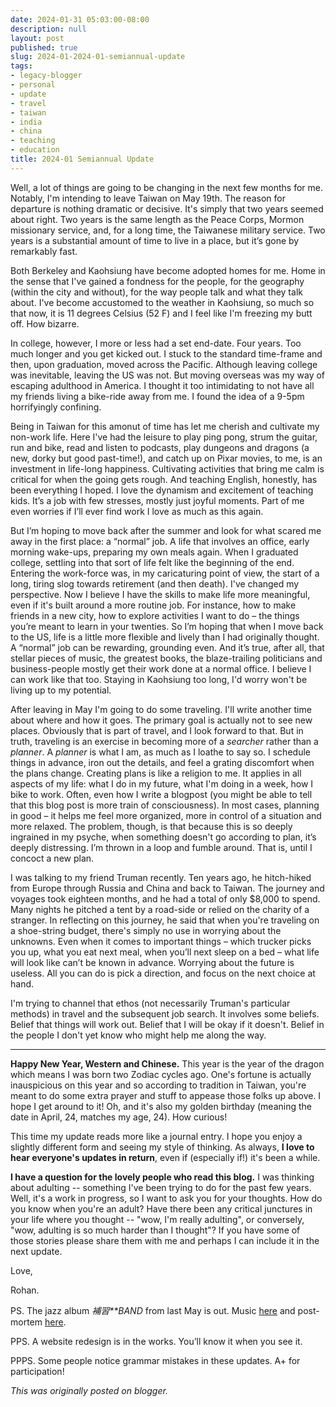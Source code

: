 ```yaml
---
date: 2024-01-31 05:03:00-08:00
description: null
layout: post
published: true
slug: 2024-01-2024-01-semiannual-update
tags:
- legacy-blogger
- personal
- update
- travel
- taiwan
- india
- china
- teaching
- education
title: 2024-01 Semiannual Update
---
```



Well, a lot of things are going to be changing in the next few months for me. Notably, I'm intending to leave Taiwan on May 19th. The reason for departure is nothing dramatic or decisive. It's simply that two years seemed about right. Two years is the same length as the Peace Corps, Mormon missionary service, and, for a long time, the Taiwanese military service. Two years is a substantial amount of time to live in a place, but it’s gone by remarkably fast.

Both Berkeley and Kaohsiung have become adopted homes for me. Home in
the sense that I've gained a fondness for the people, for the
geography (within the city and without), for the way people talk and
what they talk about. I've become accustomed to the weather in
Kaohsiung, so much so that now, it is 11 degrees Celsius (52 F) and I
feel like I'm freezing my butt off. How bizarre.

In college, however, I more or less had a set end-date. Four years. Too much longer and you get kicked out. I stuck to the standard
time-frame and then, upon graduation, moved across the Pacific.
Although leaving college was inevitable, leaving the US was not. But
moving overseas was my way of escaping adulthood in America. I
thought it too intimidating to not have all my friends living a
bike-ride away from me. I found the idea of a 9-5pm horrifyingly
confining.

Being in Taiwan for this amonut of time has let me cherish and
cultivate my non-work life. Here I've had the leisure to play ping pong, strum the
guitar, run and bike, read and listen to podcasts, play dungeons and
dragons (a new, dorky but good past-time!), and catch up on Pixar
movies, to me, is an investment in life-long happiness. Cultivating
activities that bring me calm is critical for when the going gets rough. And teaching English, honestly, has been
everything I hoped. I love the dynamism and excitement of teaching
kids. It’s a job with few stresses, mostly just joyful moments. Part of me
even worries if I’ll ever find work I love as much as this again.

But I’m hoping to move back after the summer and look for what
scared me away in the first place: a “normal” job. A life that
involves an office, early morning wake-ups, preparing my own meals
again. When I graduated college, settling into that sort of life felt
like the beginning of the end. Entering the work-force was, in my
caricaturing point of view, the start of a long, tiring slog towards
retirement (and then death). I've changed my perspective. Now I believe I have the skills to make life more meaningful, even if it's built around a more routine job. For instance, how to make friends in a new city, how to explore activities I want to
do – the things you’re meant to learn in your twenties. So I’m
hoping that when I move back to the US, life is a little more
flexible and lively than I had originally thought. A “normal” job
can be rewarding, grounding even. And it’s true, after all, that
stellar pieces of music, the greatest books, the blaze-trailing
politicians and business-people mostly get their work done at a
normal office. I believe I can work like that too. Staying in
Kaohsiung too long, I'd worry won't be living up to my potential.

After leaving in May I'm going to do some traveling. I'll write
another time about where and how it goes. The primary goal is
actually not to see new places. Obviously that is part of travel, and
I look forward to that. But in truth, traveling is an exercise in
becoming more of a *searcher* rather than a *planner*. A
*planner* is what I am, as much as I loathe to say so. I
schedule things in advance, iron out the details, and feel a grating
discomfort when the plans change. Creating plans is like a religion
to me. It applies in all aspects of my life: what I do in my future,
what I'm doing in a week, how I bike to work. Often, even how I write
a blogpost (you might be able to tell that this blog post is more
train of consciousness). In most cases, planning in good – it helps
me feel more organized, more in control of a situation and more
relaxed. The problem, though, is that because this is so deeply
ingrained in my psyche, when something doesn't go according to plan,
it’s deeply distressing. I’m thrown in a loop and fumble around.
That is, until I concoct a new plan.

I was talking to my friend Truman recently. Ten years ago, he
hitch-hiked from Europe through Russia and China and back to Taiwan.
The journey and voyages took eighteen months, and he had a total of only $8,000 to spend. Many nights he pitched a tent by a
road-side or relied on the charity of a stranger. In reflecting on
this journey, he said that when you're traveling on a shoe-string
budget, there's simply no use in worrying about the unknowns. Even
when it comes to important things – which trucker picks you up,
what you eat next meal, when you’ll next sleep on a bed – what life will look like can’t be known in advance. Worrying about the future is
useless. All you can do is pick a direction, and focus on the next
choice at hand.

I'm trying to channel that ethos (not necessarily Truman's
particular methods) in travel and the subsequent job search. It involves some beliefs.
Belief that things will work out. Belief that I will be okay if it
doesn't. Belief in the people I don't yet know who might help me
along the way.

--------

**Happy New Year, Western and Chinese.** This year is the year
of the dragon which means I was born two Zodiac cycles ago. One's
fortune is actually inauspicious on this year and so according to
tradition in Taiwan, you're meant to do some extra prayer and stuff
to appease those folks up above. I hope I get around to it! Oh, and
it's also my golden birthday (meaning the date in April, 24, matches
my age, 24). How curious!

This time my update reads more like a journal entry. I hope you
enjoy a slightly different form and seeing my style of thinking. As
always, **I love to hear everyone's updates in return**, even if
(especially if!) it's been a while.

**I have a question for the lovely people who read this blog.**
I was thinking about adulting -- something I've been trying to do for
the past few years. Well, it's a work in progress, so I want to ask
you for your thoughts. How do you know when you're an adult? Have
there been any critical junctures in your life where you thought --
"wow, I'm really adulting", or conversely, "wow,
adulting is so much harder than I thought"? If you have some of
those stories please share them with me and perhaps I can include it
in the next update.

Love,

Rohan.

PS. The jazz album *補習**BAND*
from last May is out. Music [here](https://www.youtube.com/playlist?list=PLLmNtQG2epzFG2PwtDTz4U9OVDCsiJGG8) and post-mortem [here](https://www.rohanprasad.org/2023/11/band-album-is-out.html).

PPS. A website redesign is in the works. You’ll know it when you
see it.

PPPS.
Some people notice grammar mistakes in these
updates.
A+ for participation!  

*This was originally posted on blogger.*
